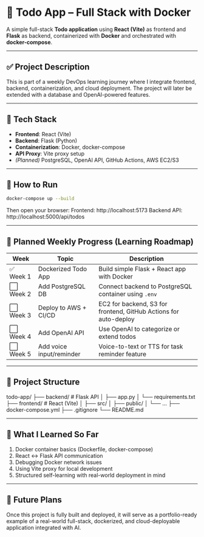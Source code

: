# 🧩 Todo App – Full Stack with Docker

A simple full-stack **Todo application** using **React (Vite)** as frontend and **Flask** as backend, containerized with **Docker** and orchestrated with **docker-compose**.

---

## ✅ Project Description

This is part of a weekly DevOps learning journey where I integrate frontend, backend, containerization, and cloud deployment. The project will later be extended with a database and OpenAI-powered features.

---

## 🧰 Tech Stack

- **Frontend**: React (Vite)
- **Backend**: Flask (Python)
- **Containerization**: Docker, docker-compose
- **API Proxy**: Vite proxy setup
- *(Planned)* PostgreSQL, OpenAI API, GitHub Actions, AWS EC2/S3

---

## 🚀 How to Run

```bash
docker-compose up --build
```

Then open your browser:
Frontend: http://localhost:5173
Backend API: http://localhost:5000/api/todos

---

## 📅 Planned Weekly Progress (Learning Roadmap)

| Week     | Topic                    | Description                                                      |
| -------- | ------------------------ | ---------------------------------------------------------------- |
| ✅ Week 1 | Dockerized Todo App      | Build simple Flask + React app with Docker                       |
| ⬜ Week 2 | Add PostgreSQL DB        | Connect backend to PostgreSQL container using `.env`             |
| ⬜ Week 3 | Deploy to AWS + CI/CD    | EC2 for backend, S3 for frontend, GitHub Actions for auto-deploy |
| ⬜ Week 4 | Add OpenAI API           | Use OpenAI to categorize or extend todos                         |
| ⬜ Week 5 | Add voice input/reminder | Voice-to-text or TTS for task reminder feature                   |

---

## 📂 Project Structure
todo-app/
├── backend/         # Flask API
│   ├── app.py
│   └── requirements.txt
├── frontend/        # React (Vite)
│   ├── src/
│   ├── public/
│   └── ...
├── docker-compose.yml
├── .gitignore
└── README.md

---

## 🧠 What I Learned So Far
1. Docker container basics (Dockerfile, docker-compose)
2. React ↔ Flask API communication
3. Debugging Docker network issues
4. Using Vite proxy for local development
5. Structured self-learning with real-world deployment in mind

---

## 🔗 Future Plans
Once this project is fully built and deployed, it will serve as a portfolio-ready example of a real-world full-stack, dockerized, and cloud-deployable application integrated with AI.